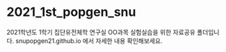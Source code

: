 # 2021_1st_popgen_snu

2021학년도 1학기 집단유전체학 연구실 OO과목 실험실습을 위한 자료공유 폴더입니다.
snupopgen21.github.io 에서 자세한 내용 확인해보세요.